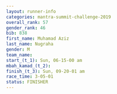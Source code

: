 ```yaml
---
layout: runner-info 
categories: mantra-summit-challenge-2019 
overall_rank: 57
gender_rank: 46
bib: 838
first_name: Muhamad Aziz
last_name: Nugraha
gender: M
team_name:
start_(t_1): Sun, 06-15-00 am
mbah_kamad_(t_2): 
finish_(t_3): Sun, 09-20-01 am
race_time: 3-05-01
status: FINISHER
---
```

